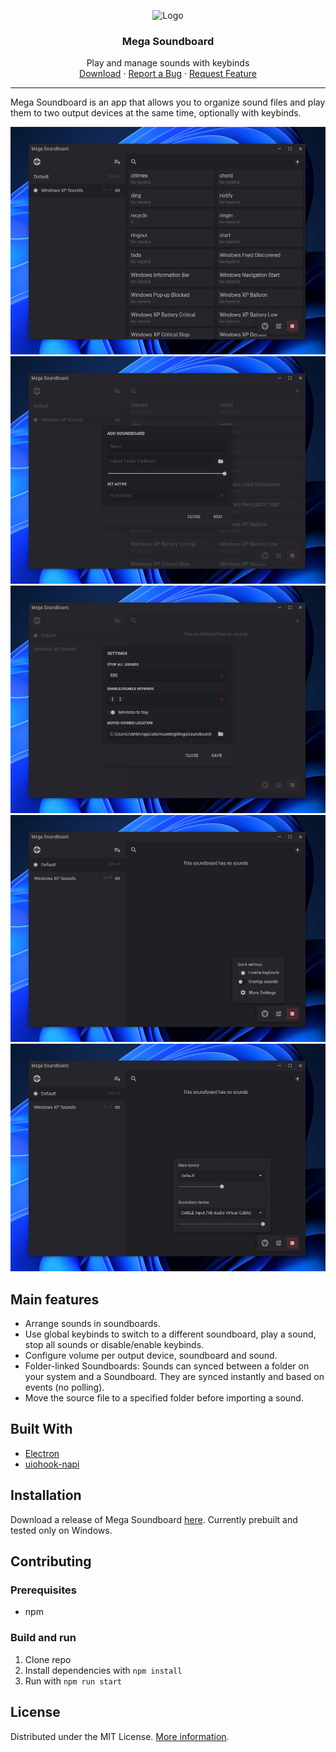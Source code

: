 <!-- PROJECT LOGO -->
<p align="center">
  <img src="src/res/icon.ico" alt="Logo" width="80" height="80">
  <h3 align="center">Mega Soundboard</h3>

  <p align="center">
    Play and manage sounds with keybinds
    <br/>
    <a href="https://github.com/Tom4nt/Mega-Soundboard/releases">Download</a>
    ·
    <a href="https://github.com/Tom4nt/Mega-Soundboard/issues/new?assignees=&labels=bug&template=bug_report.md&title=">Report a Bug</a>
    ·
    <a href="https://github.com/Tom4nt/Mega-Soundboard/discussions?discussions_q=category%3AIdeas">Request Feature</a>
  </p>
</p>

---

Mega Soundboard is an app that allows you to organize sound files and play them to two output devices at the same time, optionally with keybinds.

![d](doc/images/main.png)
![d](doc/images/addSoundboard.png)
![d](doc/images/settings.png)
![d](doc/images/quickSettings.png)
![d](doc/images/devices.png)

## Main features
* Arrange sounds in soundboards.
* Use global keybinds to switch to a different soundboard, play a sound, stop all sounds or disable/enable keybinds.
* Configure volume per output device, soundboard and sound.
* Folder-linked Soundboards: Sounds can synced between a folder on your system and a Soundboard. They are synced instantly and based on events (no polling).
* Move the source file to a specified folder before importing a sound.

## Built With
* [Electron](https://www.electronjs.org/)
* [uiohook-napi](https://github.com/SnosMe/uiohook-napi/)

## Installation
Download a release of Mega Soundboard [here](https://github.com/Tom4nt/Mega-Soundboard/releases). Currently prebuilt and tested only on Windows.

## Contributing
### Prerequisites
* npm
### Build and run
1. Clone repo
2. Install dependencies with `npm install`
3. Run with `npm run start`

## License
Distributed under the MIT License. [More information](https://github.com/Tom4nt/Mega-Soundboard/blob/master/LICENSE).
